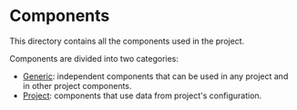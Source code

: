 # Components

This directory contains all the components used in the project.

Components are divided into two categories:

- [Generic](./generic/README.md): independent components that can be used in any project and in other project components.
- [Project](./project/README.md): components that use data from project's configuration.
